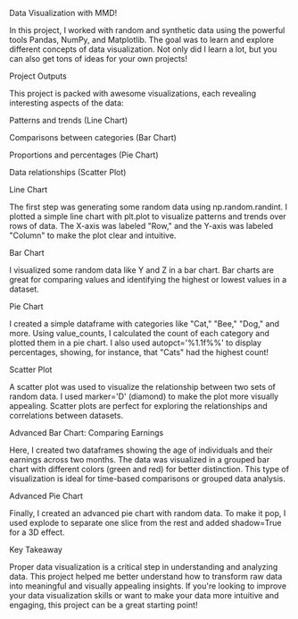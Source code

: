 Data Visualization with MMD! 

In this project, I worked with random and synthetic data using the powerful tools Pandas, NumPy, and Matplotlib. The goal was to learn and explore different concepts of data visualization.
Not only did I learn a lot, but you can also get tons of ideas for your own projects! 

Project Outputs

This project is packed with awesome visualizations, each revealing interesting aspects of the data:

Patterns and trends (Line Chart)

Comparisons between categories (Bar Chart)

Proportions and percentages (Pie Chart)

Data relationships (Scatter Plot)

Line Chart

The first step was generating some random data using np.random.randint. I plotted a simple line chart with plt.plot to visualize patterns and trends over rows of data.
The X-axis was labeled "Row," and the Y-axis was labeled "Column" to make the plot clear and intuitive.

Bar Chart

I visualized some random data like Y and Z in a bar chart.
Bar charts are great for comparing values and identifying the highest or lowest values in a dataset.

Pie Chart

I created a simple dataframe with categories like "Cat," "Bee," "Dog," and more.
Using value_counts, I calculated the count of each category and plotted them in a pie chart.
I also used autopct='%1.1f%%' to display percentages, showing, for instance, that "Cats" had the highest count!

Scatter Plot

A scatter plot was used to visualize the relationship between two sets of random data.
I used marker='D' (diamond) to make the plot more visually appealing.
Scatter plots are perfect for exploring the relationships and correlations between datasets.

Advanced Bar Chart: Comparing Earnings

Here, I created two dataframes showing the age of individuals and their earnings across two months.
The data was visualized in a grouped bar chart with different colors (green and red) for better distinction.
This type of visualization is ideal for time-based comparisons or grouped data analysis.

Advanced Pie Chart

Finally, I created an advanced pie chart with random data.
To make it pop, I used explode to separate one slice from the rest and added shadow=True for a 3D effect.

Key Takeaway

Proper data visualization is a critical step in understanding and analyzing data.
This project helped me better understand how to transform raw data into meaningful and visually appealing insights.
If you're looking to improve your data visualization skills or want to make your data more intuitive and engaging, this project can be a great starting point!
